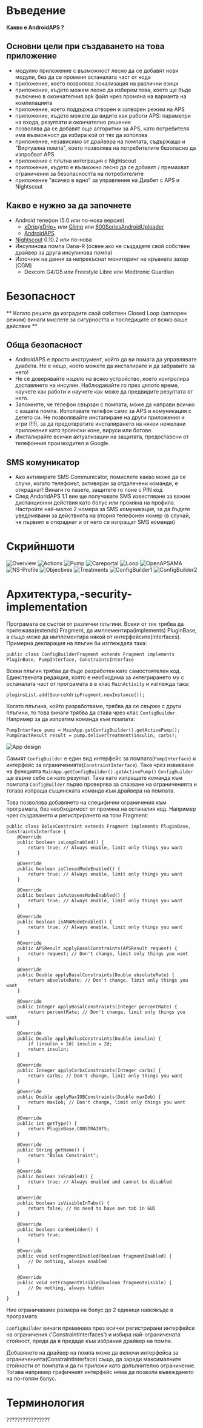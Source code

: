 Въведение
=========

**Какво е AndroidAPS ?**

Основни цели при създаването на това приложение
-----------------------------------------------

* модулно приложение с възможност лесно да се добавят нови модули, без да се променя останалата част от кода
* приложение, което позволява локализация на различни езици
* приложение, където можем лесно да изберем това, което ще бъде включено в окончателния apk файл чрез промяна на варианта на компилацията
* приложение, което поддържа отворен и затворен режим на APS
* приложение, където можете да видите как работи APS: параметри на входа, резултати и окончателно решение
* позволява да се добавят още алгоритми за APS, като потребителя има възможност да избира кой от тях да използва
* приложение, независимо от драйвера на помпата, съдържащо и "Виртуална помпа", което позволява на потребителите безопасно да изпробват APS
* приложение с плътна интеграция с Nightscout
* приложение, където е възможно лесно да се добавят / премахват ограничения за безопасността на потребителите
* приложение "всичко в едно" за управление на Диабет с APS и Nightscout

Какво е нужно за да започнете
-----------------------------

* Android телефон (5.0 или по-нова версия)
  * [xDrip](http://stephenblackwasalreadytaken.github.io/xDrip/)/[xDrip+](https://github.com/jamorham/xDrip-plus) или [Glimp](http://www.nightscout.info/wiki/welcome/nightscout-for-libre) или [600SeriesAndroidUploader](https://github.com/pazaan/600SeriesAndroidUploader)
  * [AndroidAPS](https://github.com/MilosKozak/AndroidAPS)
* [Nightscout](https://github.com/nightscout/cgm-remote-monitor) 0.10.2 или по-нова
* Инсулинова помпа Dana-R (освен ако не създадете свой собствен драйвер за друга инсулинова помпа)
* Източник на данни за непрекъснат мониторинг на кръвната захар (CGM)
  * Dexcom G4/G5 или Freestyle Libre или Medtronic Guardian
  
Безопасност
===========
  
** Когато решите да изградите свой собствен Closed Loop (затворен режим) винаги мислете за сигурността и последиците от всяко ваше действие **

Обща безопасност
----------------

* AndroidAPS е просто инструмент, който да ви помага да управлявате диабета. Не е нещо, което можете да инсталирате и да забравите за него!
* Не се доверявайте изцяло на всяко устройство, което контролира доставянето на инсулин. Наблюдавайте го през цялото време, научете как работи и научете как може да предвидите резултата от него.
* Запомнете, че телефон свързан с помпата, може да направи всичко с вашата помпа. Използвате телефон само за APS и комуникация с детето си. Не позволявайте инсталиране на други приложения и игри (!!!), за да предотвратите инсталирането на някои нежелани приложения като троянски коне, вируси или ботове.
* Инсталирайте всички актуализации на защитата, предоставени от телефонния производител и Google.

SMS комуникатор
---------------

* Ако активирате SMS Communicator, помислете какво може да се случи, когато телефонът, активиран за отдалечени команди, е откраднат! Винаги го пазете, защитете го поне с PIN код
* След AndoridAPS 1.1 вие ще получавате SMS известяване за важни дистанционни действия като болус или промяна на профила. Настройте най-малко 2 номера за SMS комуникация, за да бъдете уведомявани за действията на втория телефонен номер (в случай, че първият е откраднат и от него се изпращат SMS команди)

Скрийншоти
==========

![Overview](https://img1.picload.org/image/dgdgcorw/aaps-overview-small.jpg.png)
![Actions](https://img1.picload.org/image/dgdgcoar/aaps-actions-small.png)
![Pump](https://img1.picload.org/image/dgdgcooa/aaps-pump-small.jpg)
![Careportal](https://img1.picload.org/image/dgdgcoow/aaps-careportal-small.jpg)
![Loop](https://img1.picload.org/image/dgdgcioi/aaps-loop-small.jpg)
![OpenAPSAMA](https://img1.picload.org/image/dgdgcocw/aaps-openapsma-small.jpg)
![NS-Profile](https://img1.picload.org/image/dgdgcoir/aaps-ns-profile-small.jpg)
![Objectives](https://img1.picload.org/image/dgdgciol/aaps-objectives-small.jpg)
![Treatments](https://img1.picload.org/image/dgdgciow/aaps-behandlungen-small.jpg)
![ConfigBuilder1](https://img1.picload.org/image/dgdgcilr/aaps-config-builder-small.jpg)
![ConfigBuilder2](https://img1.picload.org/image/dgdgcila/aaps-config-builder2-small.jpg)

Архитектура,-security-implementation
====================================

Програмата се състои от различни плъгини. Всеки от тях трябва да притежава(extends) Fragment, да имплементира(implements) PluginBase, а също може да имплементира някой от интерфейсите(Interfaces). Примерна декларация на плъгин би изглеждала така: 

`public class ConfigBuilderFragment extends Fragment implements PluginBase, PumpInterface, ConstraintsInterface`

Всеки плъгин трябва да бъде разработен като самостоятелен код. Единствената редакция, която е необходима за интегрирането му с останалата част от програмата е в клас `MainActivity` и изглежда така:

`pluginsList.add(SourceXdripFragment.newInstance());`

Когато плъгина, който разработваме, трябва да се свърже с други плъгини, то това винаги трябва да става чрез клас `ConfigBuilder`. Например за да изпратим команда към помпата: 

```
PumpInterface pump = MainApp.getConfigBuilder().getActivePump();
PumpEnactResult result = pump.deliverTreatment(insulin, carbs);
```

![App design](../../images/app_desing.png)

Самият `ConfigBuilder` е един вид интерфейс за помпата(`PumpInterface`) и интерфейс за ограниченията(`ConstraintInterface`). Така чрез извикване на функцията `MainApp.getConfigBuilder().getActivePump()` `ConfigBuilder` ще върне себе си като резултат. Така като изпращате команда към помпата `ConfigBuilder` първо проверява за спазване на ограниченията и тогава изпраща същинската команда към драйвера на помпата.

Това позволява добавянето на специфични ограничения към програмата, без необходимост от промяна на останалия код. Например чрез създаването и регистрирането на този Fragment:

```
public class BolusConstraint extends Fragment implements PluginBase, ConstraintsInterface {
    @Override
    public boolean isLoopEnabled() {
        return true; // Always enable, limit only things you want
    }

    @Override
    public boolean isClosedModeEnabled() {
        return true; // Always enable, limit only things you want
    }

    @Override
    public boolean isAutosensModeEnabled() {
        return true; // Always enable, limit only things you want
    }

    @Override
    public boolean isAMAModeEnabled() {
        return true; // Always enable, limit only things you want
    }

    @Override
    public APSResult applyBasalConstraints(APSResult request) {
        return request; // Don't change, limit only things you want
    }

    @Override
    public Double applyBasalConstraints(Double absoluteRate) {
        return absoluteRate; // Don't change, limit only things you want
    }

    @Override
    public Integer applyBasalConstraints(Integer percentRate) {
        return percentRate; // Don't change, limit only things you want
    }

    @Override
    public Double applyBolusConstraints(Double insulin) {
        if (insulin > 2d) insulin = 2d;
        return insulin;
    }

    @Override
    public Integer applyCarbsConstraints(Integer carbs) {
        return carbs; // Don't change, limit only things you want
    }

    @Override
    public Double applyMaxIOBConstraints(Double maxIob) {
        return maxIob; // Don't change, limit only things you want
    }

    @Override
    public int getType() {
        return PluginBase.CONSTRAINTS;
    }

    @Override
    public String getName() {
        return "Bolus Constraint";
    }

    @Override
    public boolean isEnabled() {
        return true; // Always enabled and cannot be disabled
    }

    @Override
    public boolean isVisibleInTabs() {
        return false; // No need to have own tab in GUI
    }

    @Override
    public boolean canBeHidden() {
        return true;
    }

    @Override
    public void setFragmentEnabled(boolean fragmentEnabled) {
        // Do nothing, always enabled
    }

    @Override
    public void setFragmentVisible(boolean fragmentVisible) {
        // Do nothing, always hidden
    }
}
```
Ние ограничаваме размера на болус до 2 единици навсякъде в програмата.

`ConfigBuilder` винаги преминава през всички регистрирани интерфейси на ограничения ('ConstraintInterfaces') и избира най-ограничената стойност, преди да я предаде към  избрания драйвер на помпа.

Добавянето на драйвер на помпа може да включи интерфейса за ограниченията(ConstraintInterface) също, да зареди максималните стойности от помпата и да ги приложи като допълнително ограничение. Тогава например графичният интерфейс няма да позволи въвеждането на по-голям болус.


Терминология
============

????????????????
